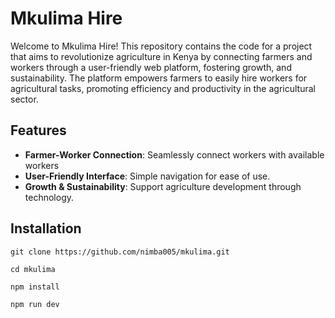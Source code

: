 # Mkulima Hire
Welcome to Mkulima Hire! This repository contains the code for a project that aims to revolutionize agriculture in Kenya by connecting farmers and workers through a user-friendly web platform, fostering growth, and sustainability. The platform empowers farmers to easily hire workers for agricultural tasks, promoting efficiency and productivity in the agricultural sector.

## Features
- **Farmer-Worker Connection**: Seamlessly connect workers with available workers
- **User-Friendly Interface**: Simple navigation for ease of use.
- **Growth & Sustainability**: Support agriculture development through technology.

## Installation
```git clone https://github.com/nimba005/mkulima.git```

```cd mkulima```

```npm install```

```npm run dev```